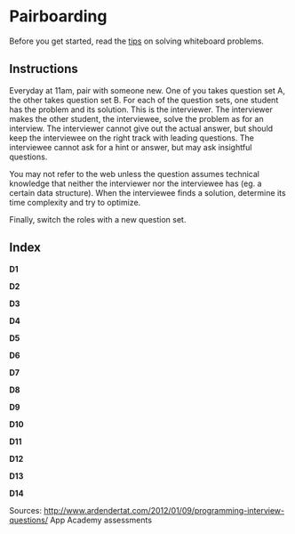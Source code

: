 # Pairboarding

Before you get started, read the [tips][tips] on solving whiteboard problems.

[tips]: tips.md

## Instructions

Everyday at 11am, pair with someone new. One of you takes question set A, the other takes question set B. For each of the question sets, one student has the problem and its solution. This is the interviewer. The interviewer makes the other student, the interviewee, solve the problem as for an interview. The interviewer cannot give out the actual answer, but should keep the interviewee on the right track with leading questions. The interviewee cannot ask for a hint or answer, but may ask insightful questions.

You may not refer to the web unless the question assumes technical knowledge that neither the interviewer nor the interviewee has (eg. a certain data structure). When the interviewee finds a solution, determine its time complexity and try to optimize.

Finally, switch the roles with a new question set.

## Index

**D1**

[Question set A]: ./questions/01A.md
[Question set B]: ./questions/01B.md

**D2**

[Question set A]: ./questions/02A.md
[Question set B]: ./questions/02B.md

**D3**

[Question set A]: ./questions/03A.md
[Question set B]: ./questions/03B.md

**D4**

[Question set A]: ./questions/04A.md
[Question set B]: ./questions/04B.md

**D5**

[Question set A]: ./questions/05A.md
[Question set B]: ./questions/05B.md

**D6**

[Question set A]: ./questions/06A.md
[Question set B]: ./questions/06B.md

**D7**

[Question set A]: ./questions/07A.md
[Question set B]: ./questions/07B.md

**D8**

[Question set A]: ./questions/08A.md
[Question set B]: ./questions/08B.md

**D9**

[Question set A]: ./questions/09A.md
[Question set B]: ./questions/09B.md

**D10**

[Question set A]: ./questions/10A.md
[Question set B]: ./questions/10B.md

**D11**

[Question set A]: ./questions/11A.md
[Question set B]: ./questions/11B.md

**D12**

[Question set A]: ./questions/12A.md
[Question set B]: ./questions/12B.md

**D13**

[Question set A]: ./questions/13A.md
[Question set B]: ./questions/13B.md

**D14**

[Question set A]: ./questions/14A.md
[Question set B]: ./questions/14B.md



Sources:
http://www.ardendertat.com/2012/01/09/programming-interview-questions/
App Academy assessments